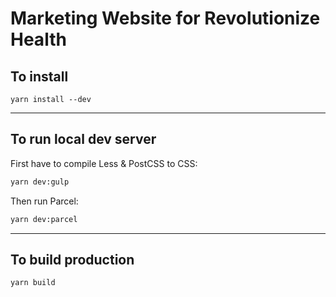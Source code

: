 # Marketing Website for Revolutionize Health

## To install

  `yarn install --dev`

---

## To run local dev server

  First have to compile Less & PostCSS to CSS:

  ```bash
  yarn dev:gulp
  ```

  Then run Parcel:

  ```bash
  yarn dev:parcel
  ```

---

## To build production

  ```bash
  yarn build
  ```
